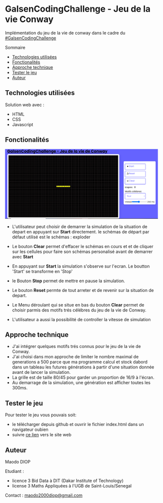 # GalsenCodingChallenge - Jeu de la vie Conway

Implémentation du jeu de la vie de conway dans le cadre du [#GalsenCodingChallenge](https://twitter.com/eliaswalyba/status/1724460346155340047)

Sommaire
- [Technologies utilisées](#Technologies-utilisées)
- [Fonctionalités](#Fonctionalités)
- [Approche technique](#Approche-technique)
- [Tester le jeu](#tester-le-jeu)
- [Auteur](#auteur)

## Technologies utilisées

Solution web avec : 

- HTML
- CSS 
- Javascript

## Fonctionalités

![alt text](docs/screenshoot.PNG)

- L'utilisateur peut choisir de demarrer la simulation de la situation de depart en appuyant sur **Start** directement. le schémas de départ par défaut utilisé est le schémas : exploder

- Le bouton **Clear** permet d'effacer le schémas en cours et et de cliquer sur les cellules pour faire son schémas personalisé avant de demarrer avec **Start**

- En appuyant sur **Start** la simulation s'observe sur l'ecran. Le boutton 'Start' se transforme en 'Stop'

- le Bouton **Stop** permet de mettre en pause la simulation.

- Le bouton **Reset** permte de tout arreter et de revenir sur la situation de depart.

- Le Menu déroulant qui se situe en bas du bouton **Clear** permet de choisir parmis des motifs trés célébres du jeu de la vie de Conway.

- L'utilisateur a aussi la possibilité de controller la vitesse de simulation


## Approche technique

- J'ai intégrer quelques motifs trés connus pour le jeu de la vie de Conway.
- J'ai choisi dans mon approche de limiter le nombre maximal de generations a 500 parce que ma programme calcul
et stock dabord dans un tableau les futures générations à partir d'une situation donnée avant de lancer la simulation.
- La grille est de taille 80/45 pour garder un proportion de 16/9 à l'écran.
- Au demarrage de la simulation, une génération est afficher toutes les 300ms.

## Tester le jeu

Pour tester le jeu vous pouvais soit:
- le télécharger depuis github et ouvrir le fichier index.html dans un navigateur oubien
- suivre [ce lien](https://game-of-life-Conway-sn-dev.netlify.app/) vers le site web

## Auteur

Maodo DIOP

Etudiant :
- licence 3 Bid Data à DIT (Dakar Institute of Technology)
- license 3 Maths Appliquées à l'UGB de Saint-Louis/Senegal

Contact : maodo2000diop@gmail.com